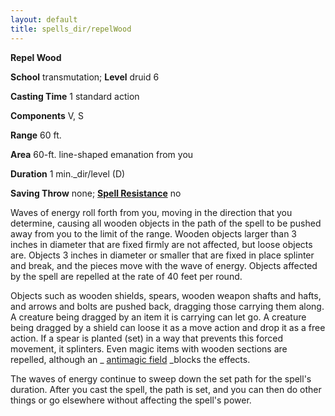 ```yaml
---
layout: default
title: spells_dir/repelWood
---
```

 **Repel Wood**

**School** transmutation; **Level** druid 6

**Casting Time** 1 standard action

**Components** V, S

**Range** 60 ft.

**Area** 60-ft. line-shaped emanation from you

**Duration** 1 min._dir/level (D)

**Saving Throw** none; **[Spell Resistance](../../glossary#_spell-resistance)** no

Waves of energy roll forth from you, moving in the direction that you determine, causing all wooden objects in the path of the spell to be pushed away from you to the limit of the range. Wooden objects larger than 3 inches in diameter that are fixed firmly are not affected, but loose objects are. Objects 3 inches in diameter or smaller that are fixed in place splinter and break, and the pieces move with the wave of energy. Objects affected by the spell are repelled at the rate of 40 feet per round.

Objects such as wooden shields, spears, wooden weapon shafts and hafts, and arrows and bolts are pushed back, dragging those carrying them along. A creature being dragged by an item it is carrying can let go. A creature being dragged by a shield can loose it as a move action and drop it as a free action. If a spear is planted (set) in a way that prevents this forced movement, it splinters. Even magic items with wooden sections are repelled, although an _ [antimagic field](../antimagicField#_antimagic-field) _blocks the effects.

The waves of energy continue to sweep down the set path for the spell's duration. After you cast the spell, the path is set, and you can then do other things or go elsewhere without affecting the spell's power.

